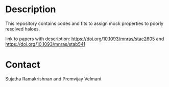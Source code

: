 # Description

This repository contains codes and fits to assign mock properties to poorly resolved haloes.

link to papers with description: https://doi.org/10.1093/mnras/stac2605 and https://doi.org/10.1093/mnras/stab541

# Contact 

Sujatha Ramakrishnan and Premvijay Velmani
